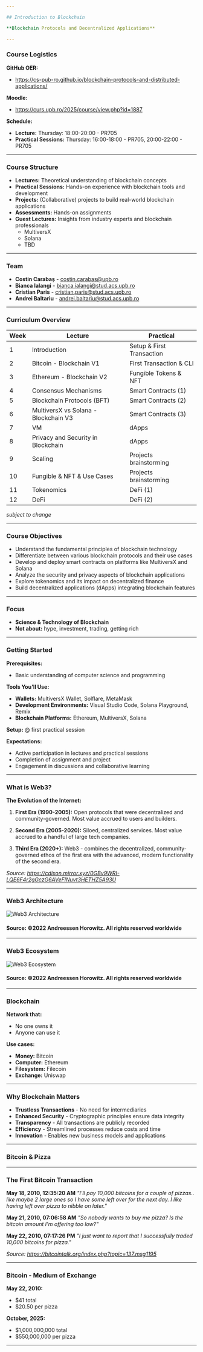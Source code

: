 ```yaml
---

## Introduction to Blockchain

**Blockchain Protocols and Decentralized Applications**

---
```


### Course Logistics

**GitHub OER:**
- https://cs-pub-ro.github.io/blockchain-protocols-and-distributed-applications/

**Moodle:**
- https://curs.upb.ro/2025/course/view.php?id=1887

**Schedule:**
- **Lecture:** Thursday: 18:00-20:00 - PR705
- **Practical Sessions:** Thursday: 16:00-18:00 - PR705, 20:00-22:00 - PR705

---

### Course Structure

- **Lectures:** Theoretical understanding of blockchain concepts <!-- .element: class="fragment" -->
- **Practical Sessions:** Hands-on experience with blockchain tools and development <!-- .element: class="fragment" -->
- **Projects:** (Collaborative) projects to build real-world blockchain applications <!-- .element: class="fragment" -->
- **Assessments:** Hands-on assignments <!-- .element: class="fragment" -->
- **Guest Lectures:** Insights from industry experts and blockchain professionals <!-- .element: class="fragment" -->
  - MultiversX <!-- .element: class="fragment" -->
  - Solana <!-- .element: class="fragment" -->
  - TBD <!-- .element: class="fragment" -->

---

### Team

- **Costin Carabaș** - costin.carabas@upb.ro <!-- .element: class="fragment" -->
- **Bianca Ialangi** - bianca.ialangi@stud.acs.upb.ro <!-- .element: class="fragment" -->
- **Cristian Paris** - cristian.paris@stud.acs.upb.ro <!-- .element: class="fragment" -->
- **Andrei Baltariu** - andrei.baltariu@stud.acs.upb.ro <!-- .element: class="fragment" -->

---

### Curriculum Overview

| Week | Lecture | Practical |
|------|---------|-----------|
| 1 | Introduction | Setup & First Transaction |
| 2 | Bitcoin - Blockchain V1 | First Transaction & CLI |
| 3 | Ethereum - Blockchain V2 | Fungible Tokens & NFT |
| 4 | Consensus Mechanisms | Smart Contracts (1) |
| 5 | Blockchain Protocols (BFT) | Smart Contracts (2) |
| 6 | MultiversX vs Solana - Blockchain V3 | Smart Contracts (3) |
| 7 | VM | dApps |
| 8 | Privacy and Security in Blockchain | dApps |
| 9 | Scaling | Projects brainstorming |
| 10 | Fungible & NFT & Use Cases | Projects brainstorming |
| 11 | Tokenomics | DeFi (1) |
| 12 | DeFi | DeFi (2) |

*subject to change*

---

### Course Objectives

- Understand the fundamental principles of blockchain technology <!-- .element: class="fragment" -->
- Differentiate between various blockchain protocols and their use cases <!-- .element: class="fragment" -->
- Develop and deploy smart contracts on platforms like MultiversX and Solana <!-- .element: class="fragment" -->
- Analyze the security and privacy aspects of blockchain applications <!-- .element: class="fragment" -->
- Explore tokenomics and its impact on decentralized finance <!-- .element: class="fragment" -->
- Build decentralized applications (dApps) integrating blockchain features <!-- .element: class="fragment" -->

---

### Focus

- **Science & Technology of Blockchain** <!-- .element: class="fragment" -->
- **Not about:** hype, investment, trading, getting rich <!-- .element: class="fragment" -->

---

### Getting Started

**Prerequisites:** <!-- .element: class="fragment" -->
- Basic understanding of computer science and programming <!-- .element: class="fragment" -->

**Tools You'll Use:** <!-- .element: class="fragment" -->
- **Wallets:** MultiversX Wallet, Solflare, MetaMask <!-- .element: class="fragment" -->
- **Development Environments:** Visual Studio Code, Solana Playground, Remix <!-- .element: class="fragment" -->
- **Blockchain Platforms:** Ethereum, MultiversX, Solana <!-- .element: class="fragment" -->

**Setup:** @ first practical session <!-- .element: class="fragment" -->

**Expectations:** <!-- .element: class="fragment" -->
- Active participation in lectures and practical sessions <!-- .element: class="fragment" -->
- Completion of assignment and project <!-- .element: class="fragment" -->
- Engagement in discussions and collaborative learning <!-- .element: class="fragment" -->

---

### What is Web3?

**The Evolution of the Internet:** <!-- .element: class="fragment" -->

1. **First Era (1990-2005):** Open protocols that were decentralized and community-governed. Most value accrued to users and builders. <!-- .element: class="fragment" -->

2. **Second Era (2005-2020):** Siloed, centralized services. Most value accrued to a handful of large tech companies. <!-- .element: class="fragment" -->

3. **Third Era (2020+):** Web3 - combines the decentralized, community-governed ethos of the first era with the advanced, modern functionality of the second era. <!-- .element: class="fragment" -->

*Source: https://cdixon.mirror.xyz/0GBv9WRI-LQE6F4r2gGczG6AVeFlNuvt3HETHZ5A93U*

---

### Web3 Architecture

![Web3 Architecture](media/web3_architecture.png)

#### Source: ©2022 Andreessen Horowitz. All rights reserved worldwide

---

### Web3 Ecosystem

![Web3 Ecosystem](media/web3_ecosystem.png)

#### Source: ©2022 Andreessen Horowitz. All rights reserved worldwide

---

### Blockchain

**Network that:** <!-- .element: class="fragment" -->
- No one owns it <!-- .element: class="fragment" -->
- Anyone can use it <!-- .element: class="fragment" -->

**Use cases:** <!-- .element: class="fragment" -->
- **Money:** Bitcoin <!-- .element: class="fragment" -->
- **Computer:** Ethereum <!-- .element: class="fragment" -->
- **Filesystem:** Filecoin <!-- .element: class="fragment" -->
- **Exchange:** Uniswap <!-- .element: class="fragment" -->

---

### Why Blockchain Matters

- **Trustless Transactions** - No need for intermediaries <!-- .element: class="fragment" -->
- **Enhanced Security** - Cryptographic principles ensure data integrity <!-- .element: class="fragment" -->
- **Transparency** - All transactions are publicly recorded <!-- .element: class="fragment" -->
- **Efficiency** - Streamlined processes reduce costs and time <!-- .element: class="fragment" -->
- **Innovation** - Enables new business models and applications <!-- .element: class="fragment" -->

---

### Bitcoin & Pizza

---

### The First Bitcoin Transaction

**May 18, 2010, 12:35:20 AM**
*"I'll pay 10,000 bitcoins for a couple of pizzas.. like maybe 2 large ones so I have some left over for the next day. I like having left over pizza to nibble on later."*

**May 21, 2010, 07:06:58 AM**
*"So nobody wants to buy me pizza? Is the bitcoin amount I'm offering too low?"*

**May 22, 2010, 07:17:26 PM**
*"I just want to report that I successfully traded 10,000 bitcoins for pizza."*

*Source: https://bitcointalk.org/index.php?topic=137.msg1195*

---

### Bitcoin - Medium of Exchange

**May 22, 2010:**
- $41 total
- $20.50 per pizza

**October, 2025:**
- $1,000,000,000 total
- $550,000,000 per pizza

---